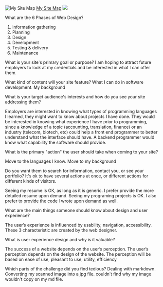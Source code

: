
![My Site Map](~/phase-0/week-2/imgs/site-map.jpg)
<a href="imgs/site-map.jpg">My Site Map</a>
<img src="/phase-0/week-2/imgs/site-map.jpg">

<p>What are the 6 Phases of Web Design?</p>
<ol>
<li>Information gathering</li>
<li>Planning</li>
<li>Design</li>
<li>Development</li>
<li>Testing & delivery</li>
<li>Maintenance</li>
</ol>
<p>What is your site's primary goal or purpose? I am hoping to attract future employers to look at my credentials and be interested in what I can offer them.</p>
<p>What kind of content will your site feature? What I can do in software development. My background</p>
<p>What is your target audience's interests and how do you see your site addressing them?</p>
<p>Employers are interested in knowing what types of programming languages I learned, they might want to know about projects I have done. They would be interested in knowing what experience I have prior to programming, since a knowledge of a topic (accounting, translation, finance) or an industry (telecom, biotech, etc) could help a front end programmer to better understand what the interface should have. A backend programmer would know what capability the software should provide. </p>
<p>What is the primary "action" the user should take when coming to your site? </p>
<p>Move to the languages I know. Move to my background</p>
<p>Do you want them to search for information, contact you, or see your portfolio? It's ok to have several actions at once, or different actions for different kinds of visitors.</p>
<p> Seeing my resume is OK, as long as it is generic. I prefer provide the more detailed resume upon demand. Seeing my programing projects is OK. I also prefer to provide the code I wrote upon demand as well.</p>
<p>What are the main things someone should know about design and user experience?</p>
<p> The user’s experience is influenced by usability, navigation, accessibility. These 3 characteristic are created by the web designer.</p>
<p>What is user experience design and why is it valuable? </p>
<p>The success of a website depends on the user’s perception. The user’s perception depends on the design of the website. The perception will be based on ease of use, pleasant to use, utility, efficiency</p>
<p>Which parts of the challenge did you find tedious? Dealing with markdown. Converting my scanned image into a jpg file.   couldn't find why my image wouldn't copy on my md file.</p>






